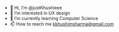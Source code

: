 - 👋 Hi, I’m @justKhushieee
- 👀 I’m interested in UX design
- 🌱 I’m currently learning Computer Science
- 📫 How to reach me kkhushimsharma@gmail.com

<!---
justKhushieee/justKhushieee is a ✨ special ✨ repository because its `README.md` (this file) appears on your GitHub profile.
You can click the Preview link to take a look at your changes.
--->
